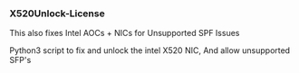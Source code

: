 ### X520Unlock-License

This also fixes Intel AOCs + NICs for Unsupported SPF Issues

Python3 script to fix and unlock the intel X520 NIC, And allow unsupported SFP's


